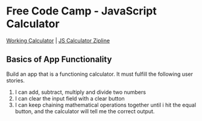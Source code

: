 # Free Code Camp - JavaScript Calculator

[Working Calculator](http://www.mattstub.com/fcc-calculator) | [JS Calculator Zipline](https://www.freecodecamp.org/challenges/build-a-javascript-calculator)

## Basics of App Functionality
Build an app that is a functioning calculator. It must fulfill the following user stories.
1. I can add, subtract, multiply and divide two numbers
2. I can clear the input field with a clear button
3. I can keep chaining mathematical operations together until i hit the equal button, and the calculator will tell me the correct output.



